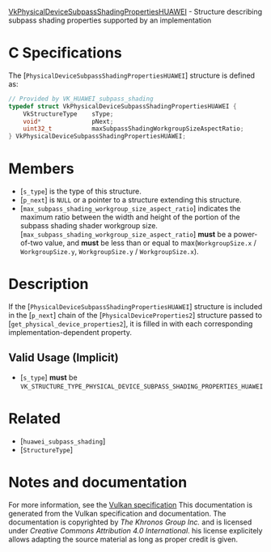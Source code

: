 [VkPhysicalDeviceSubpassShadingPropertiesHUAWEI](https://www.khronos.org/registry/vulkan/specs/1.3-extensions/man/html/VkPhysicalDeviceSubpassShadingPropertiesHUAWEI.html) - Structure describing subpass shading properties supported by an implementation

# C Specifications
The [`PhysicalDeviceSubpassShadingPropertiesHUAWEI`] structure is
defined as:
```c
// Provided by VK_HUAWEI_subpass_shading
typedef struct VkPhysicalDeviceSubpassShadingPropertiesHUAWEI {
    VkStructureType    sType;
    void*              pNext;
    uint32_t           maxSubpassShadingWorkgroupSizeAspectRatio;
} VkPhysicalDeviceSubpassShadingPropertiesHUAWEI;
```

# Members
- [`s_type`] is the type of this structure.
- [`p_next`] is `NULL` or a pointer to a structure extending this structure.
- [`max_subpass_shading_workgroup_size_aspect_ratio`] indicates the maximum ratio between the width and height of the portion of the subpass shading shader workgroup size. [`max_subpass_shading_workgroup_size_aspect_ratio`] **must**  be a power-of-two value, and  **must**  be less than or equal to max(`WorkgroupSize.x` / `WorkgroupSize.y`, `WorkgroupSize.y` / `WorkgroupSize.x`).

# Description
If the [`PhysicalDeviceSubpassShadingPropertiesHUAWEI`] structure is included in the [`p_next`] chain of the
[`PhysicalDeviceProperties2`] structure passed to
[`get_physical_device_properties2`], it is filled in with each
corresponding implementation-dependent property.
## Valid Usage (Implicit)
-  [`s_type`] **must**  be `VK_STRUCTURE_TYPE_PHYSICAL_DEVICE_SUBPASS_SHADING_PROPERTIES_HUAWEI`

# Related
- [`huawei_subpass_shading`]
- [`StructureType`]

# Notes and documentation
For more information, see the [Vulkan specification](https://www.khronos.org/registry/vulkan/specs/1.3-extensions/html/vkspec.html)
This documentation is generated from the Vulkan specification and documentation.
The documentation is copyrighted by *The Khronos Group Inc.* and is licensed under *Creative Commons Attribution 4.0 International*.
his license explicitely allows adapting the source material as long as proper credit is given.
        